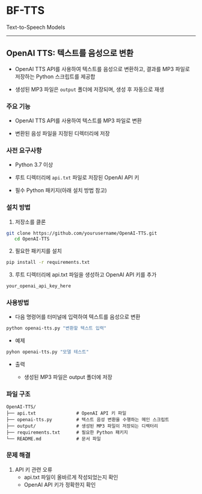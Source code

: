 # BF-TTS
Text-to-Speech Models

---
## OpenAI TTS: 텍스트를 음성으로 변환

- OpenAI TTS API를 사용하여 텍스트를 음성으로 변환하고, 결과를 MP3 파일로 저장하는 Python 스크립트를 제공합

- 생성된 MP3 파일은 `output` 폴더에 저장되며, 생성 후 자동으로 재생

### 주요 기능

- OpenAI TTS API를 사용하여 텍스트를 MP3 파일로 변환

- 변환된 음성 파일을 지정된 디렉터리에 저장

### 사전 요구사항

- Python 3.7 이상

- 루트 디렉터리에 `api.txt` 파일로 저장된 OpenAI API 키

- 필수 Python 패키지(아래 설치 방법 참고)

### 설치 방법

1. 저장소를 클론

```bash
git clone https://github.com/yourusername/OpenAI-TTS.git
   cd OpenAI-TTS
```

2. 필요한 패키지를 설치

```bash
pip install -r requirements.txt
```

3. 루트 디렉터리에 api.txt 파일을 생성하고 OpenAI API 키를 추가
```bash
your_openai_api_key_here
```

### 사용방법

- 다음 명령어를 터미널에 입력하여 텍스트를 음성으로 변환

```bash
python openai-tts.py "변환할 텍스트 입력"
```

- 예제

```bash
pyhon openai-tts.py "모델 테스트"
```

- 출력

    - 생성된 MP3 파일은 output 폴더에 저장

### 파일 구조

```plaintext
OpenAI-TTS/
├── api.txt               # OpenAI API 키 파일
├── openai-tts.py         # 텍스트 음성 변환을 수행하는 메인 스크립트
├── output/               # 생성된 MP3 파일이 저장되는 디렉터리
├── requirements.txt      # 필요한 Python 패키지
└── README.md             # 문서 파일
```

### 문제 해결

1. API 키 관련 오류
    - api.txt 파일이 올바르게 작성되었는지 확인
    - OpenAI API 키가 정확한지 확인